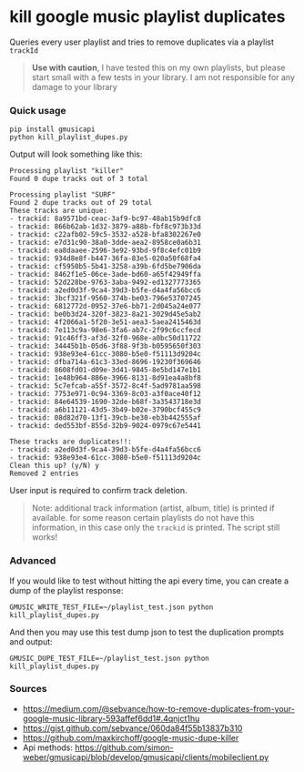 # kill google music playlist duplicates

Queries every user playlist and tries to remove duplicates via a playlist `trackId`

> **Use with caution**, I have tested this on my own playlists, but please start small
with a few tests in your library. I am not responsible for any damage to your library


### Quick usage

```
pip install gmusicapi
python kill_playlist_dupes.py
```

Output will look something like this:

```
Processing playlist "killer"
Found 0 dupe tracks out of 3 total

Processing playlist "SURF"
Found 2 dupe tracks out of 29 total
These tracks are unique:
- trackid: 8a9571bd-ceac-3af9-bc97-48ab15b9dfc8
- trackid: 866b62ab-1d32-3879-a88b-fbf8c973b33d
- trackid: c22afb02-59c5-3532-a528-bfa8302267e0
- trackid: e7d31c90-38a0-3dde-aea2-8958ce0a6b31
- trackid: ea8daaee-2596-3e92-93bd-9f8c4efc01b9
- trackid: 934d8e8f-b447-36fa-83e5-020a50f68fa4
- trackid: cf5950b5-5b41-3258-a39b-6fd5be7906da
- trackid: 8462f1e5-06ce-3ade-bd60-a65f42949ffa
- trackid: 52d228be-9763-3aba-9492-ed1327773365
- trackid: a2ed0d3f-9ca4-39d3-b5fe-d4a4fa56bcc6
- trackid: 3bcf321f-9560-374b-be03-796e53707245
- trackid: 6812772d-0952-37e6-bb71-2d045a24e077
- trackid: be0b3d24-320f-3823-8a21-3029d45e5ab2
- trackid: 4f2066a1-5f20-3e51-aea3-5aea2415463d
- trackid: 7e113c9a-98e6-3fa6-ab7c-2f99c6ccfecd
- trackid: 91c46ff3-af3d-32f0-968e-a0bc50d11722
- trackid: 34445b1b-05d6-3f88-9f3b-b0595650f303
- trackid: 938e93e4-61cc-3080-b5e0-f51113d9204c
- trackid: dfba714a-61c3-33ed-8696-19230f369646
- trackid: 8608fd01-d09e-3d41-9845-8e5bd147e1b1
- trackid: 1e48b964-886e-3966-8131-8d91ea4a8bf8
- trackid: 5c7efcab-a55f-3572-8c4f-5ad9781aa598
- trackid: 7753e971-0c94-3369-8c03-a3f0ace40f12
- trackid: 84e64539-1690-32de-b68f-3a3543718e3d
- trackid: a6b11121-43d5-3b49-b02e-3790bcf455c9
- trackid: 08d82d70-13f1-39cb-be30-eb3b442555af
- trackid: ded553bf-855d-32b9-9024-0979c67e5441

These tracks are duplicates!!:
- trackid: a2ed0d3f-9ca4-39d3-b5fe-d4a4fa56bcc6
- trackid: 938e93e4-61cc-3080-b5e0-f51113d9204c
Clean this up? (y/N) y
Removed 2 entries
```

User input is required to confirm track deletion.

> Note: additional track information (artist, album, title) is printed if available.
> for some reason certain playlists do not have this information, in this case only the `trackid`
> is printed. The script still works!


### Advanced

If you would like to test without hitting the api every time, you can create a dump of the playlist response:

```
GMUSIC_WRITE_TEST_FILE=~/playlist_test.json python kill_playlist_dupes.py
```

And then you may use this test dump json to test the duplication prompts and output:

```
GMUSIC_DUPE_TEST_FILE=~/playlist_test.json python kill_playlist_dupes.py
```

### Sources

- https://medium.com/@sebvance/how-to-remove-duplicates-from-your-google-music-library-593affef6dd1#.4qnjct1hu
- https://gist.github.com/sebvance/060da84f55b13837b310
- https://github.com/maxkirchoff/google-music-dupe-killer
- Api methods: https://github.com/simon-weber/gmusicapi/blob/develop/gmusicapi/clients/mobileclient.py
